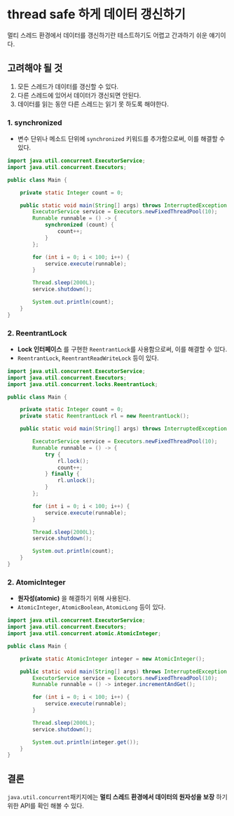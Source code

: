 # thread safe 하게 데이터 갱신하기

멀티 스레드 환경에서 데이터를 갱신하기란 테스트하기도 어렵고 간과하기 쉬운 얘기이다.

## 고려해야 될 것

1. 모든 스레드가 데이터를 갱신할 수 있다.
2. 다른 스레드에 있어서 데이터가 갱신되면 안된다.
3. 데이터를 읽는 동안 다른 스레드는 읽기 못 하도록 해야한다.

### 1. synchronized

- 변수 단위나 메소드 단위에 `synchronized` 키워드를 추가함으로써, 이를 해결할 수 있다.

```java
import java.util.concurrent.ExecutorService;
import java.util.concurrent.Executors;

public class Main {

	private static Integer count = 0;

	public static void main(String[] args) throws InterruptedException {
		ExecutorService service = Executors.newFixedThreadPool(10);
		Runnable runnable = () -> {
			synchronized (count) {
				count++;
			}
		};

		for (int i = 0; i < 100; i++) {
			service.execute(runnable);
		}

		Thread.sleep(2000L);
		service.shutdown();

		System.out.println(count);
	}
}
```

### 2. ReentrantLock

- __Lock 인터페이스__ 를 구현한 `ReentrantLock`를 사용함으로써, 이를 해결할 수 있다.
- `ReentrantLock`, `ReentrantReadWriteLock` 등이 있다.

```java
import java.util.concurrent.ExecutorService;
import java.util.concurrent.Executors;
import java.util.concurrent.locks.ReentrantLock;

public class Main {

	private static Integer count = 0;
	private static ReentrantLock rl = new ReentrantLock();

	public static void main(String[] args) throws InterruptedException {

		ExecutorService service = Executors.newFixedThreadPool(10);
		Runnable runnable = () -> {
			try {
				rl.lock();
				count++;
			} finally {
				rl.unlock();
			}
		};

		for (int i = 0; i < 100; i++) {
			service.execute(runnable);
		}

		Thread.sleep(2000L);
		service.shutdown();

		System.out.println(count);
	}
}

```


### 2. AtomicInteger

- __원자성(atomic)__ 을 해결하기 위해 사용된다.
- `AtomicInteger`, `AtomicBoolean`, `AtomicLong` 등이 있다.

```java
import java.util.concurrent.ExecutorService;
import java.util.concurrent.Executors;
import java.util.concurrent.atomic.AtomicInteger;

public class Main {

	private static AtomicInteger integer = new AtomicInteger();

	public static void main(String[] args) throws InterruptedException {
		ExecutorService service = Executors.newFixedThreadPool(10);
		Runnable runnable = () -> integer.incrementAndGet();

		for (int i = 0; i < 100; i++) {
			service.execute(runnable);
		}

		Thread.sleep(2000L);
		service.shutdown();

		System.out.println(integer.get());
	}
}
```

## 결론

`java.util.concurrent`패키지에는 __멀티 스레드 환경에서 데이터의 원자성을 보장__ 하기 위한 API를 확인 해볼 수 있다.
